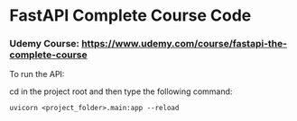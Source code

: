 # FastAPI Complete Course Code
### Udemy Course: https://www.udemy.com/course/fastapi-the-complete-course

To run the API:

cd in the project root and then type the following command:
```shell
uvicorn <project_folder>.main:app --reload
```
